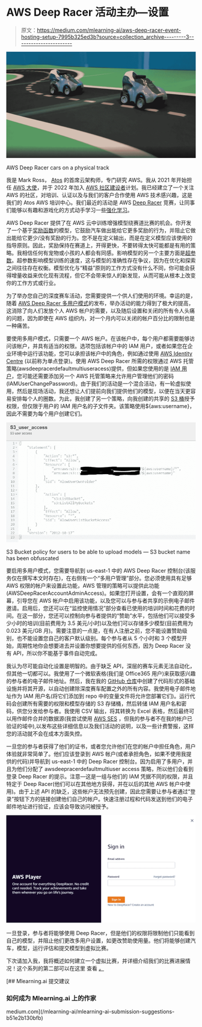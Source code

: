 # AWS Deep Racer 活动主办—设置

> 原文：<https://medium.com/mlearning-ai/aws-deep-racer-event-hosting-setup-7995b325ed3b?source=collection_archive---------3----------------------->

![](img/5e0f5b0104df82fac084599d75ca9882.png)

AWS Deep Racer cars on a physical track

我是 Mark Ross， [Atos](https://atos.net/en/) 的首席云架构师，专门研究 AWS。我从 2021 年开始担任 [AWS 大使](https://aws.amazon.com/partners/ambassadors/?cards-body.sort-by=item.additionalFields.ambassadorName&cards-body.sort-order=asc&awsf.apn-ambassadors-location=*all)，并于 2022 年加入 [AWS 社区建设者](https://aws.amazon.com/developer/community/community-builders/community-builders-directory)计划。我已经建立了一个关注 AWS 的社区，对培训、认证以及与我们的客户合作使用 AWS 技术感兴趣，这是我们的 Atos AWS 培训中心。我们最近的活动是 AWS [Deep Racer](https://aws.amazon.com/deepracer/) 竞赛，让同事们能够以有趣和游戏化的方式动手学习一些[强化学习](https://en.wikipedia.org/wiki/Reinforcement_learning)。

AWS Deep Racer 提供了在 AWS 云中训练增强模型绕赛道比赛的机会。你开发了一个基于[奖励函数](https://docs.aws.amazon.com/deepracer/latest/developerguide/deepracer-reward-function-reference.html)的模型，它鼓励汽车做出能给它更多奖励的行为，并阻止它做出能给它更少/没有奖励的行为。您不是在定义输出，而是在定义模型应该使用的指导原则。因此，奖励保持在赛道上，开得更快，不要转得太快可能都是有用的策略。我相信任何有宠物或小孩的人都会有同感。影响模型的另一个主要方面是[超参数](https://docs.aws.amazon.com/deepracer/latest/developerguide/deepracer-console-train-evaluate-models.html#deepracer-iteratively-adjust-hyperparameters)。超参数影响模型训练的速度，这与模型的准确性存在争议，因为在优化和探索之间往往存在权衡。模型优化与“精益”原则的工作方式没有什么不同，你可能会获得增量收益来优化现有流程，但它不会带来惊人的新发现，从而可能从根本上改变你的工作方式或行业。

为了举办您自己的深度赛车活动，您需要提供一个供人们使用的环境。幸运的是，随着 [AWS Deep Racer 多用户模式](https://docs.aws.amazon.com/deepracer/latest/developerguide/multi-user-mode.html)的发布，举办活动的能力得到了极大的提高，这消除了向人们发放个人 AWS 帐户的需要，以及随后设置和关闭的所有令人头痛的问题，因为即使在 AWS 组织内，对一个月内可以关闭的帐户百分比的限制也是一种痛苦。

要使用多用户模式，只需要一个 AWS 帐户。在该帐户中，每个用户都需要能够访问该帐户，并具有适当的权限。选项包括该帐户中的 IAM 用户，或者如果您在企业环境中运行该功能，您可以承担该帐户中的角色，例如通过使用 [AWS Identity Centre](https://aws.amazon.com/iam/identity-center/) (以前称为单点登录)。使用 AWS Deep Racer 所需的权限通过 AWS 托管策略(awsdeepracerdefaultmultiuseracess)提供，但如果您使用的是 [IAM 用户](https://aws.amazon.com/iam/)，您可能还需要添加另一个 AWS 托管策略来允许用户管理他们的密码(IAMUserChangePassword)。由于我们的活动是一个混合活动，有一轮虚拟使用，然后是现场活动，我还想让人们提前向我们提供他们的模型，以便在当天更容易安排每个人的圈数。为此，我创建了另一个策略，向我创建的共享的 [S3 桶](https://aws.amazon.com/s3/)授予权限，但仅限于用户的 IAM 用户名的子文件夹。该策略使用${aws:username}，因此不需要为每个用户创建它们。

![](img/be30da2b4e1860a3bb81c974b084714d.png)

S3 Bucket policy for users to be able to upload models — S3 bucket name has been obfuscated

要启用多用户模式，您需要导航到 us-east-1 中的 AWS Deep Racer 控制台(该服务仅在撰写本文时存在)，在右侧有一个“多用户管理”部分。您必须使用具有足够 AWS 权限的帐户来设置此功能，AWS 管理的策略可以提供此功能(AWSDeepRacerAccountAdminAccess)。如果您打开设置，会有一个直观的屏幕，引导您在 AWS 帐户中启用该功能，以及您可以与参与者共享的示例电子邮件邀请。启用后，您还可以在“监控使用情况”部分查看已使用的培训时间和花费的时间。在这一部分，您还可以控制向参与者提供的“赞助”水平，包括他们可以接受多少小时的培训(目前费用为 3.5 美元/小时)以及他们可以存储多少模型(目前费用为 0.023 美元/GB 月)。需要注意的一点是，在有人注册之前，您不能设置赞助级别，也不能设置您自己的客户默认级别。每个参与者从 5 个小时和 3 个模型开始，周期性地你会想要进去并设置你想要提供的任何东西，因为 Deep Racer 没有 API，所以你不能基于事件自动完成。

我认为尽可能自动化设置是明智的。由于缺乏 API，深层的赛车元素无法自动化，但其他一切都可以。我使用了一个微软表格(我们是 Office365 用户)来获取感兴趣的参与者的电子邮件地址。然后，我在我的 [GitHub 仓库](https://github.com/markjamesross/deep-racer-event-setup)中创建了代码形式的基础设施并将其开源，以自动创建除深度赛车配置之外的所有内容。我使用电子邮件地址作为 IAM 用户名(将它们添加到 repo 中的变量文件将允许您部署它们)。运行代码会创建所有需要的权限和模型存储的 S3 存储桶，然后转储 IAM 用户名和密码，供您分发给参与者。我使用 CSV 输出，将其转换为 Excel 表格，然后最终可以用作邮件合并的数据源(我尝试使用 [AWS SES](https://aws.amazon.com/ses/) ，但我的参与者不在我的帐户已验证的域中),以发布这些详细信息以及我们活动的说明，以及一些计费警报，这样您的活动就不会在成本方面失控。

一旦您的参与者获得了他们的证书，或者您允许他们在您的帐户中担任角色，用户体验就非常简单了。他们应该登录到 AWS 帐户(或者承担角色，如果不使用我提供的代码)并导航到 us-east-1 中的 Deep Racer 控制台。因为启用了多用户，并且为他们分配了 awsdeepracerdefaultmultiuser access 策略，所以他们会看到登录 Deep Racer 的提示。注意—这是一组与他们的 IAM 凭据不同的权限，并且特定于 Deep Racer(他们可以在其他地方获得，并在以后的其他 AWS 帐户中使用)。由于上述 API 的缺乏，这些帐户无法预先创建，因此您需要让参与者通过“登录”按钮下方的链接创建他们自己的帐户。快速注册过程和代码发送到他们的电子邮件地址进行验证，应该会导致访问被授予。

![](img/0694478a655b9b2e9d1639c1e6661bfd.png)

一旦登录，参与者将能够使用 Deep Racer，但是他们的权限将限制他们只能看到自己的模型，并阻止他们更改多用户设置，如更改赞助使用量。他们将能够创建汽车，模型，运行评估和提交模型到虚拟比赛。

下次请加入我，我将概述如何建立一个虚拟比赛，并详细介绍我们的比赛进展情况！这个系列的第二部可以在这里 查看 [*。*](https://markrosscloud.medium.com/aws-deep-racer-event-hosting-virtual-racing-5a5cd312d90d)

[](/mlearning-ai/mlearning-ai-submission-suggestions-b51e2b130bfb) [## Mlearning.ai 提交建议

### 如何成为 Mlearning.ai 上的作家

medium.com](/mlearning-ai/mlearning-ai-submission-suggestions-b51e2b130bfb)